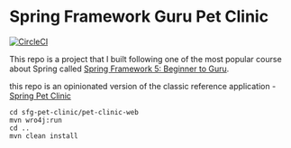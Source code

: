 
# Spring Framework Guru Pet Clinic

[![CircleCI](https://circleci.com/gh/youdev97/sfg-pet-clinic.svg?style=svg)](<LINK>)

This repo is a project that I built following one of the most popular course about Spring called [Spring Framework 5: Beginner to Guru](https://www.udemy.com/spring-framework-5-beginner-to-guru/?couponCode=GITHUB_SFGPETCLINIC).

this repo is an opinionated version of the classic reference application - [Spring Pet Clinic](https://github.com/spring-projects/spring-petclinic)

```console
cd sfg-pet-clinic/pet-clinic-web
mvn wro4j:run
cd ..
mvn clean install
```
